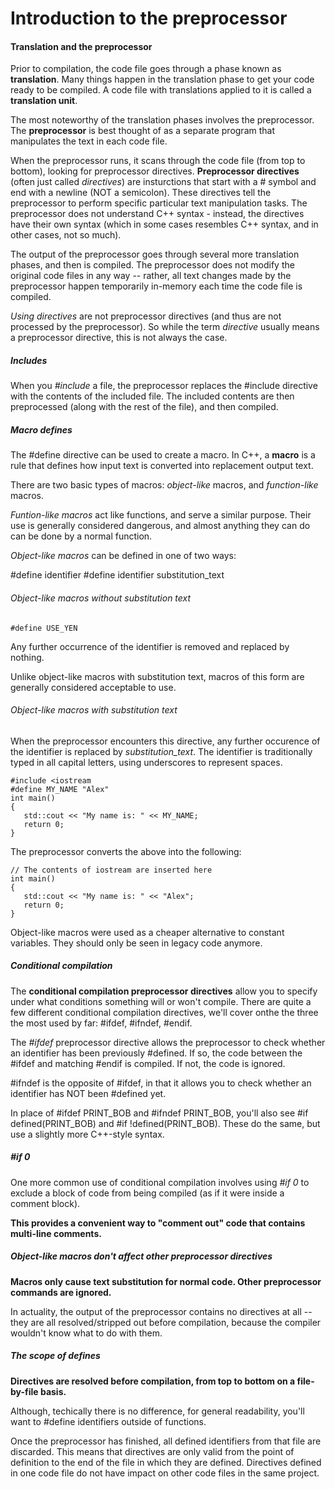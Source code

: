# Introduction to the preprocessor

#### Translation and the preprocessor

Prior to compilation, the code file goes through a phase known as **translation**. Many things happen in the translation phase to get your code ready to be compiled. A code file with translations applied to it is called a **translation unit**.

The most noteworthy of the translation phases involves the preprocessor. The **preprocessor** is best thought of as a separate program that manipulates the text in each code file.

When the preprocessor runs, it scans through the code file (from top to bottom), looking for preprocessor directives. **Preprocessor directives** (often just called _directives_) are insturctions that start with a # symbol and end with a newline (NOT a semicolon). These directives tell the preprocessor to perform specific particular text manipulation tasks. The preprocessor does not understand C++ syntax - instead, the directives have their own syntax (which in some cases resembles C++ syntax, and in other cases, not so much).

The output of the preprocessor goes through several more translation phases, and then is compiled. The preprocessor does not modify the original code files in any way -- rather, all text changes made by the preprocessor happen temporarily in-memory each time the code file is compiled.

_Using directives_ are not preprocessor directives (and thus are not processed by the preprocessor). So while the term _directive_ usually means a preprocessor directive, this is not always the case.

##### Includes

When you _#include_ a file, the preprocessor replaces the #include directive with the contents of the included file. The included contents are then preprocessed (along with the rest of the file), and then compiled.

##### Macro defines

The #define directive can be used to create a macro. In C++, a **macro** is a rule that defines how input text is converted into replacement output text.

There are two basic types of macros: _object-like_ macros, and _function-like_ macros.

_Funtion-like macros_ act like functions, and serve a similar purpose. Their use is generally considered dangerous, and almost anything they can do can be done by a normal function.

_Object-like macros_ can be defined in one of two ways:

#define identifier
#define identifier substitution_text


###### Object-like macros without substitution text

` #define USE_YEN `  

Any further occurrence of the identifier is removed and replaced by nothing. 

Unlike object-like macros with substitution text, macros of this form are generally considered acceptable to use.

###### Object-like macros with substitution text

When the preprocessor encounters this directive, any further occurence of the identifier is replaced by _substitution_text_. The identifier is traditionally typed in all capital letters, using underscores to represent spaces.

` #include <iostream `  
` #define MY_NAME "Alex" `  
` int main() `  
` { `  
`    std::cout << "My name is: " << MY_NAME; `  
`    return 0; `  
` } `  

The preprocessor converts the above into the following:

` // The contents of iostream are inserted here `  
` int main() `  
` { `  
`    std::cout << "My name is: " << "Alex"; `  
`    return 0; `  
` } `

Object-like macros were used as a cheaper alternative to constant variables. They should only be seen in legacy code anymore.


##### Conditional compilation

The **conditional compilation preprocessor directives** allow you to specify under what conditions something will or won't compile. There are quite a few different conditional compilation directives, we'll cover onthe the three the most used by far: #ifdef, #ifndef, #endif.

The _#ifdef_ preprocessor directive allows the preprocessor to check whether an identifier has been previously #defined. If so, the code between the #ifdef and matching #endif is compiled. If not, the code is ignored.

#ifndef is the opposite of #ifdef, in that it allows you to check whether an identifier has NOT been #defined yet.

In place of #ifdef PRINT_BOB and #ifndef PRINT_BOB, you'll also see #if defined(PRINT_BOB) and #if !defined(PRINT_BOB). These do the same, but use a slightly more C++-style syntax.


##### #if 0

One more common use of conditional compilation involves using _#if 0_ to exclude a block of code from being compiled (as if it were inside a comment block).

**This provides a convenient way to "comment out" code that contains multi-line comments.**


##### Object-like macros don't affect other preprocessor directives

**Macros only cause text substitution for normal code. Other preprocessor commands are ignored.**

In actuality, the output of the preprocessor contains no directives at all -- they are all resolved/stripped out before compilation, because the compiler wouldn't know what to do with them.


##### The scope of defines

**Directives are resolved before compilation, from top to bottom on a file-by-file basis.**

Although, techically there is no difference, for general readability, you'll want to #define identifiers outside of functions.

Once the preprocessor has finished, all defined identifiers from that file are discarded. This means that directives are only valid from the point of definition to the end of the file in which they are defined. Directives defined in one code file do not have impact on other code files in the same project.
